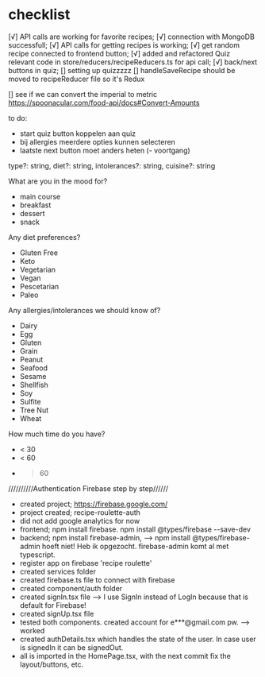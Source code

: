 # checklist

[√] API calls are working for favorite recipes;
[√] connection with MongoDB successfull;
[√] API calls for getting recipes is working;
[√] get random recipe connected to frontend button;
[√] added and refactored Quiz relevant code in store/reducers/recipeReducers.ts for api call;
[√] back/next buttons in quiz;
[] setting up quizzzzz
[] handleSaveRecipe should be moved to recipeReducer file so it's Redux

[] see if we can convert the imperial to metric https://spoonacular.com/food-api/docs#Convert-Amounts

to do:
- start quiz button koppelen aan quiz
- bij allergies meerdere opties kunnen selecteren
- laatste next button moet anders heten
(- voortgang)

type?: string, diet?: string, intolerances?: string, cuisine?: string

What are you in the mood for?
- main course
- breakfast
- dessert
- snack

Any diet preferences?
- Gluten Free
- Keto
- Vegetarian
- Vegan
- Pescetarian
- Paleo


Any allergies/intolerances we should know of?
- Dairy
- Egg
- Gluten
- Grain
- Peanut
- Seafood
- Sesame
- Shellfish
- Soy
- Sulfite
- Tree Nut
- Wheat

How much time do you have?
- < 30
- < 60
- > 60

//////////Authentication Firebase step by step//////
- created project; https://firebase.google.com/
- project created; recipe-roulette-auth
- did not add google analytics for now
- frontend; npm install firebase. npm install @types/firebase --save-dev
- backend; npm install firebase-admin, --> npm install @types/firebase-admin hoeft niet! Heb ik opgezocht. firebase-admin komt al met typescript.
- register app on firebase 'recipe roulette'
- created services folder
- created firebase.ts file to connect with firebase
- created component/auth folder
- created signIn.tsx file  --> I use SignIn instead of LogIn because that is default for Firebase!
- created signUp.tsx file
- tested both components. created account for e***@gmail.com pw. --> worked
- created authDetails.tsx which handles the state of the user. In case user is signedIn it can be signedOut. 
- all is imported in the HomePage.tsx, with the next commit fix the layout/buttons, etc. 
